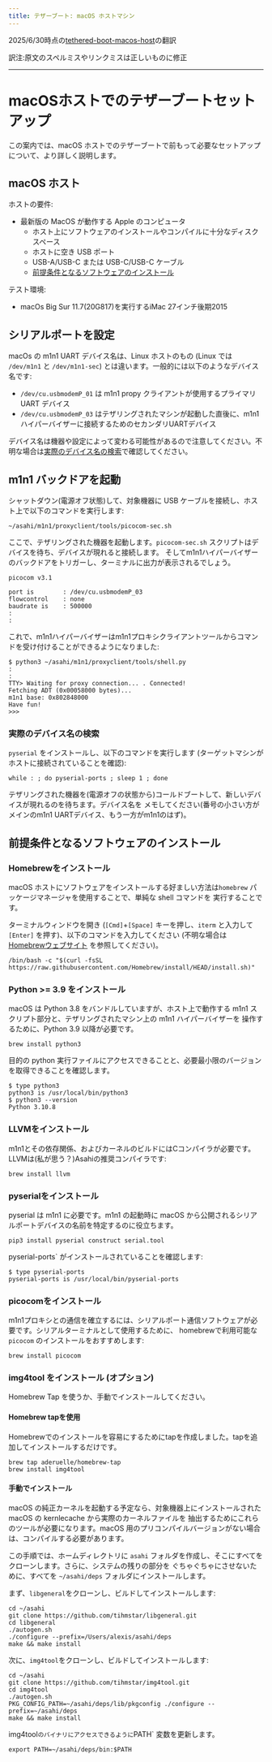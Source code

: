 ```yaml
---
title: テザーブート: macOS ホストマシン
---
```


2025/6/30時点の[tethered-boot-macos-host](https://github.com/AsahiLinux/docs/blob/main/docs/sw/tethered-boot-macos-host.md)の翻訳

訳注:原文のスペルミスやリンクミスは正しいものに修正

---
# macOSホストでのテザーブートセットアップ

この案内では、macOS ホストでのテザーブートで前もって必要なセットアップについて、より詳しく説明します。

## macOS ホスト

ホストの要件:

* 最新版の MacOS が動作する Apple のコンピュータ
    * ホスト上にソフトウェアのインストールやコンパイルに十分なディスクスペース
    * ホストに空き USB ポート
    * USB-A/USB-C または USB-C/USB-C ケーブル
    * [前提条件となるソフトウェアのインストール](#前提条件となるソフトウェアのインストール)

テスト環境:

* macOs Big Sur 11.7(20G817)を実行するiMac 27インチ後期2015

## シリアルポートを設定

macOs の m1n1 UART デバイス名は、Linux ホストのもの (Linux では `/dev/m1n1` と `/dev/m1n1-sec`) とは違います。一般的には以下のようなデバイス名です:

* `/dev/cu.usbmodemP_01` は m1n1 propy クライアントが使用するプライマリ UART デバイス
* `/dev/cu.usbmodemP_03` はテザリングされたマシンが起動した直後に、m1n1ハイパーバイザーに接続するためのセカンダリUARTデバイス

デバイス名は機器や設定によって変わる可能性があるので注意してください。不明な場合は[実際のデバイス名の検索](#実際のデバイス名の検索)で確認してください。

## m1n1 バックドアを起動

シャットダウン(電源オフ状態)して、対象機器に USB ケーブルを接続し、ホスト上で以下のコマンドを実行します:

```shell
~/asahi/m1n1/proxyclient/tools/picocom-sec.sh
```

ここで、テザリングされた機器を起動します。`picocom-sec.sh` スクリプトはデバイスを待ち、デバイスが現れると接続します。
そしてm1n1ハイパーバイザーのバックドアをトリガーし、ターミナルに出力が表示されるでしょう。


```console
picocom v3.1

port is        : /dev/cu.usbmodemP_03
flowcontrol    : none
baudrate is    : 500000
:
:
```

これで、m1n1ハイパーバイザーはm1n1プロキシクライアントツールからコマンドを受け付けることができるようになりました:

```shell
$ python3 ~/asahi/m1n1/proxyclient/tools/shell.py
:
:
TTY> Waiting for proxy connection... . Connected!
Fetching ADT (0x00058000 bytes)...
m1n1 base: 0x802848000
Have fun!
>>>
```

### 実際のデバイス名の検索

`pyserial` をインストールし、以下のコマンドを実行します (ターゲットマシンがホストに接続されていることを確認):

```shell
while : ; do pyserial-ports ; sleep 1 ; done
```

テザリングされた機器を(電源オフの状態から)コールドブートして、新しいデバイスが現れるのを待ちます。デバイス名を
メモしてください(番号の小さい方がメインのm1n1 UARTデバイス、もう一方がm1n1のはず)。

## 前提条件となるソフトウェアのインストール

### Homebrewをインストール

macOS ホストにソフトウェアをインストールする好ましい方法は`homebrew` パッケージマネージャを使用することで、単純な shell コマンドを
実行することです。

ターミナルウィンドウを開き (`[Cmd]`+`[Space]` キーを押し、`iterm` と入力して `[Enter]` を押す)、以下のコマンドを入力してください
 (不明な場合は [Homebrewウェブサイト](https://brew.sh) を参照してください)。

```shell
/bin/bash -c "$(curl -fsSL https://raw.githubusercontent.com/Homebrew/install/HEAD/install.sh)"
```

### Python >= 3.9 をインストール

macOS は Python 3.8 をバンドルしていますが、ホスト上で動作する m1n1 スクリプト部分と、テザリングされたマシン上の m1n1 ハイパーバイザーを 
操作するために、Python 3.9 以降が必要です。

```shell
brew install python3
```

目的の python 実行ファイルにアクセスできることと、必要最小限のバージョンを取得できることを確認します。

```shell
$ type python3
python3 is /usr/local/bin/python3
$ python3 --version
Python 3.10.8
```

### LLVMをインストール

m1n1とその依存関係、およびカーネルのビルドにはCコンパイラが必要です。LLVMは(私が思う？)Asahiの推奨コンパイラです:

```shell
brew install llvm
```

### pyserialをインストール

pyserial は m1n1 に必要です。m1n1 の起動時に macOS から公開されるシリアルポートデバイスの名前を特定するのに役立ちます。

```shell
pip3 install pyserial construct serial.tool
```

pyserial-ports` がインストールされていることを確認します:

```shell
$ type pyserial-ports
pyserial-ports is /usr/local/bin/pyserial-ports
```

### picocomをインストール

m1n1プロキシとの通信を確立するには、シリアルポート通信ソフトウェアが必要です。シリアルターミナルとして使用するために、
homebrewで利用可能な `picocom` のインストールをおすすめします:

```shell
brew install picocom
```

### img4tool をインストール (オプション)

Homebrew Tap を使うか、手動でインストールしてください。

#### Homebrew tapを使用

Homebrewでのインストールを容易にするためにtapを作成しました。tapを追加してインストールするだけです。

```shell
brew tap aderuelle/homebrew-tap
brew install img4tool
```

#### 手動でインストール

macOS の純正カーネルを起動する予定なら、対象機器上にインストールされた macOS の kernlecache から実際のカーネルファイルを
抽出するためにこれらのツールが必要になります。macOS 用のプリコンパイルバージョンがない場合は、コンパイルする必要があります。

この手順では、ホームディレクトリに `asahi` フォルダを作成し、そこにすべてをクローンします。さらに、システムの残りの部分を
ぐちゃぐちゃにさせないために、すべてを `~/asahi/deps` フォルダにインストールします。

まず、`libgeneral`をクローンし、ビルドしてインストールします:

```shell
cd ~/asahi
git clone https://github.com/tihmstar/libgeneral.git
cd libgeneral
./autogen.sh
./configure --prefix=/Users/alexis/asahi/deps
make && make install
```

次に、`img4tool`をクローンし、ビルドしてインストールします:

```shell
cd ~/asahi
git clone https://github.com/tihmstar/img4tool.git
cd img4tool
./autogen.sh
PKG_CONFIG_PATH=~/asahi/deps/lib/pkgconfig ./configure --prefix=~/asahi/deps
make && make install
```

img4tool` のバイナリにアクセスできるように `PATH` 変数を更新します。

```shell
export PATH=~/asahi/deps/bin:$PATH
```


